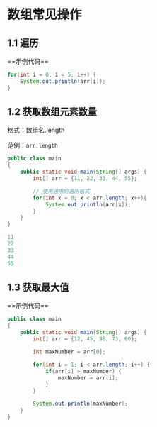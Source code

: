 #  数组常见操作

## 1.1 遍历

==示例代码==

```java
for(int i = 0; i < 5; i++) {
    System.out.println(arr[i]);
}
```

## 1.2 获取数组元素数量

格式：数组名.length

范例：`arr.length`

```java
public class main
{
    public static void main(String[] args) {
        int[] arr = {11, 22, 33, 44, 55};

        // 使用通用的遍历格式
        for(int x = 0; x < arr.length; x++){
            System.out.println(arr[x]);
        }
    }
}
```

```java
11
22
33
44
55
```

##  1.3 获取最大值

==示例代码==

```java
public class main
{
    public static void main(String[] args) {
        int[] arr = {12, 45, 98, 73, 60};

        int maxNumber = arr[0];

        for(int i = 1; i < arr.length; i++) {
            if(arr[i] > maxNumber) {
                maxNumber = arr[i];
            }
        }

        System.out.println(maxNumber);
    }
}
```

